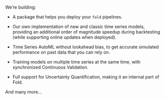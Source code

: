 
We’re building:

- A package that helps you deploy your `fold` pipelines.

- Our own implementation of new and classic time series models, providing an additional order of magnitude speedup during backtesting (while supporting online updates when deployed).

- Time Series AutoML without lookahead bias, to get accurate simulated performance on past data that you can rely on.

- Training models on multiple time series at the same time, with synchronized Continuous Validation.

- Full support for Uncertainty Quantification, making it an internal part of Fold.

And many more…
